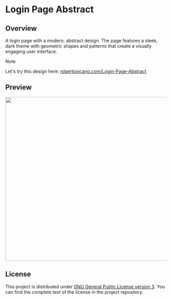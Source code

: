 # Login Page Abstract

## Overview

A login page with a modern, abstract design. The page features a sleek, dark theme with geometric shapes and patterns that create a visually engaging user interface.

> [!NOTE]
> 
> Let's try this design here: [robertovicario.com/Login-Page-Abstract](https://www.robertovicario.com/Login-Page-Abstract)

## Preview

<img src="https://github.com/user-attachments/assets/26f349d1-720b-4588-a5fe-46cd2f35efbf" width=512>

## License

This project is distributed under [GNU General Public License version 3](https://opensource.org/license/gpl-3-0). You can find the complete text of the license in the project repository.
